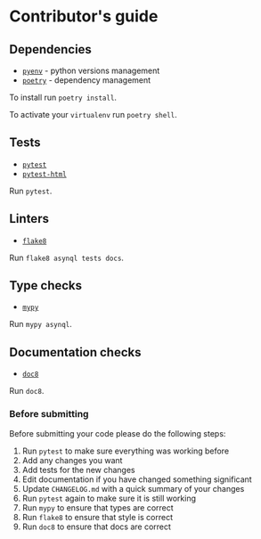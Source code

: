 # Contributor's guide

## Dependencies

- [`pyenv`](https://github.com/pyenv/pyenv) - python versions management
- [`poetry`](https://github.com/sdispater/poetry) - dependency management

To install run `poetry install`.

To activate your `virtualenv` run `poetry shell`.

## Tests

- [`pytest`](https://github.com/pytest-dev/pytest/)
- [`pytest-html`](https://github.com/pytest-dev/pytest-html)

Run `pytest`.

## Linters

- [`flake8`](https://github.com/PyCQA/flake8)

Run `flake8 asynql tests docs`.

## Type checks

- [`mypy`](https://github.com/python/mypy)

Run `mypy asynql`.

## Documentation checks

- [`doc8`](https://github.com/openstack/doc8)

Run `doc8`.

### Before submitting

Before submitting your code please do the following steps:

1. Run `pytest` to make sure everything was working before
2. Add any changes you want
3. Add tests for the new changes
4. Edit documentation if you have changed something significant
5. Update `CHANGELOG.md` with a quick summary of your changes
6. Run `pytest` again to make sure it is still working
7. Run `mypy` to ensure that types are correct
8. Run `flake8` to ensure that style is correct
9. Run `doc8` to ensure that docs are correct
